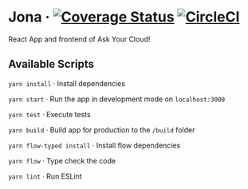 # Jona &middot; [![Coverage Status](https://coveralls.io/repos/github/hpi-sam/ask-your-repository-web/badge.svg?branch=master)](https://coveralls.io/github/hpi-sam/ask-your-repository-web?branch=master) [![CircleCI](https://circleci.com/gh/hpi-sam/ask-your-repository-web.svg?style=svg)](https://circleci.com/gh/hpi-sam/ask-your-repository-web)

React App and frontend of Ask Your Cloud!

## Available Scripts

`yarn install` &middot; Install dependencies

`yarn start` &middot; Run the app in development mode on `localhost:3000`

`yarn test` &middot; Execute tests

`yarn build` &middot; Build app for production to the `/build` folder

`yarn flow-typed install` &middot; Install flow dependencies

`yarn flow` &middot; Type check the code

`yarn lint` &middot; Run ESLint
